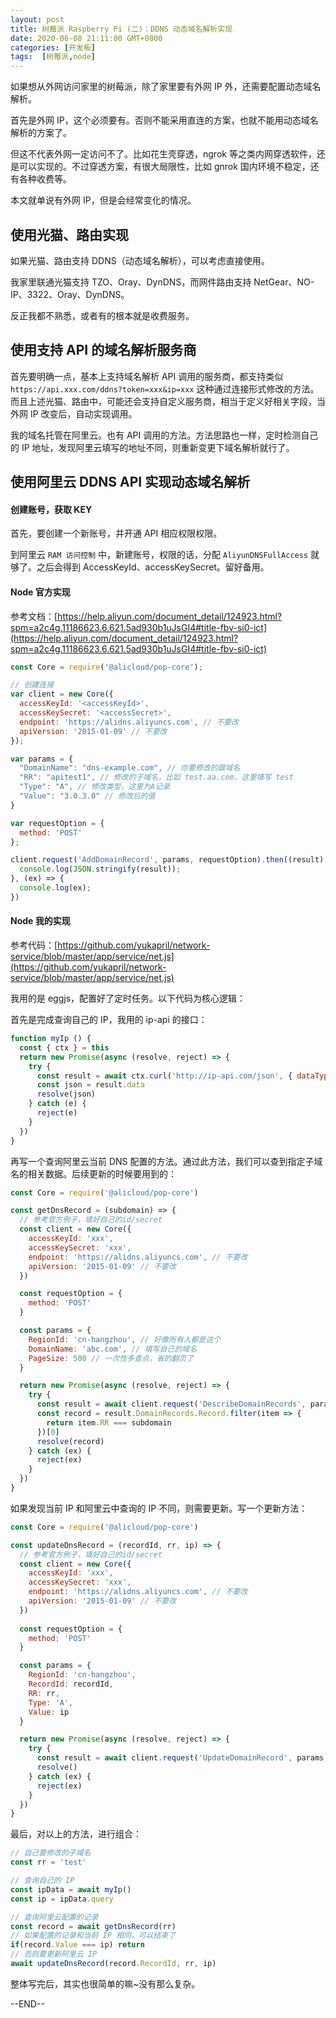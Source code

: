 ```yaml
---
layout: post
title: 树莓派 Raspberry Pi (二)：DDNS 动态域名解析实现 
date: 2020-06-08 21:11:00 GMT+0800
categories: [开发板]
tags:  [树莓派,node]
---
```


如果想从外网访问家里的树莓派，除了家里要有外网 IP 外，还需要配置动态域名解析。

<!-- more -->

首先是外网 IP，这个必须要有。否则不能采用直连的方案，也就不能用动态域名解析的方案了。

但这不代表外网一定访问不了。比如花生壳穿透，ngrok 等之类内网穿透软件，还是可以实现的。不过穿透方案，有很大局限性，比如 gnrok 国内环境不稳定，还有各种收费等。

本文就单说有外网 IP，但是会经常变化的情况。

## 使用光猫、路由实现

如果光猫、路由支持 DDNS（动态域名解析），可以考虑直接使用。

我家里联通光猫支持 TZO、Oray、DynDNS，而网件路由支持 NetGear、NO-IP、3322、Oray、DynDNS。

反正我都不熟悉，或者有的根本就是收费服务。

## 使用支持 API 的域名解析服务商

首先要明确一点，基本上支持域名解析 API 调用的服务商，都支持类似 `https://api.xxx.com/ddns?token=xxx&ip=xxx` 这种通过连接形式修改的方法。而且上述光猫、路由中，可能还会支持自定义服务商，相当于定义好相关字段，当外网 IP 改变后，自动实现调用。

我的域名托管在阿里云。也有 API 调用的方法。方法思路也一样，定时检测自己的 IP 地址，发现阿里云填写的地址不同，则重新变更下域名解析就行了。

## 使用阿里云 DDNS API 实现动态域名解析

#### 创建账号，获取 KEY

首先，要创建一个新账号，并开通 API 相应权限权限。

到阿里云 `RAM 访问控制` 中，新建账号，权限的话，分配 `AliyunDNSFullAccess` 就够了。之后会得到 AccessKeyId、accessKeySecret。留好备用。

#### Node 官方实现

参考文档：[https://help.aliyun.com/document_detail/124923.html?spm=a2c4g.11186623.6.621.5ad930b1uJsGI4#title-fbv-si0-ict](https://help.aliyun.com/document_detail/124923.html?spm=a2c4g.11186623.6.621.5ad930b1uJsGI4#title-fbv-si0-ict)

```js
const Core = require('@alicloud/pop-core');

// 创建连接
var client = new Core({
  accessKeyId: '<accessKeyId>',
  accessKeySecret: '<accessSecret>',
  endpoint: 'https://alidns.aliyuncs.com', // 不要改
  apiVersion: '2015-01-09' // 不要改
});

var params = {
  "DomainName": "dns-example.com", // 你要修改的跟域名
  "RR": "apitest1", // 修改的子域名，比如 test.aa.com，这里填写 test
  "Type": "A", // 修改类型，这里为A记录
  "Value": "3.0.3.0" // 修改后的值
}

var requestOption = {
  method: 'POST'
};

client.request('AddDomainRecord', params, requestOption).then((result) => {
  console.log(JSON.stringify(result));
}, (ex) => {
  console.log(ex);
})
```

#### Node 我的实现

参考代码：[https://github.com/yukapril/network-service/blob/master/app/service/net.js](https://github.com/yukapril/network-service/blob/master/app/service/net.js)

我用的是 eggjs，配置好了定时任务。以下代码为核心逻辑：

首先是完成查询自己的 IP，我用的 ip-api 的接口：

```js
function myIp () {
  const { ctx } = this
  return new Promise(async (resolve, reject) => {
    try {
      const result = await ctx.curl('http://ip-api.com/json', { dataType: 'json' })
      const json = result.data
      resolve(json)
    } catch (e) {
      reject(e)
    }
  })
}  
```

再写一个查询阿里云当前 DNS 配置的方法。通过此方法，我们可以查到指定子域名的相关数据。后续更新的时候要用到的：

```js
const Core = require('@alicloud/pop-core')

const getDnsRecord = (subdomain) => {
  // 参考官方例子，填好自己的id/secret
  const client = new Core({
    accessKeyId: 'xxx',
    accessKeySecret: 'xxx',
    endpoint: 'https://alidns.aliyuncs.com', // 不要改
    apiVersion: '2015-01-09' // 不要改
  })

  const requestOption = {
    method: 'POST'
  }

  const params = {
    RegionId: 'cn-hangzhou', // 好像所有人都是这个
    DomainName: 'abc.com', // 填写自己的域名
    PageSize: 500 // 一次性多查点，省的翻页了
  }

  return new Promise(async (resolve, reject) => {
    try {
      const result = await client.request('DescribeDomainRecords', params, requestOption)
      const record = result.DomainRecords.Record.filter(item => {
        return item.RR === subdomain 
      })[0]
      resolve(record)
    } catch (ex) {
      reject(ex)
    }
  })
}
```

如果发现当前 IP 和阿里云中查询的 IP 不同，则需要更新。写一个更新方法：

```js
const Core = require('@alicloud/pop-core')

const updateDnsRecord = (recordId, rr, ip) => {
  // 参考官方例子，填好自己的id/secret
  const client = new Core({
    accessKeyId: 'xxx',
    accessKeySecret: 'xxx',
    endpoint: 'https://alidns.aliyuncs.com', // 不要改
    apiVersion: '2015-01-09' // 不要改
  })
  
  const requestOption = {
    method: 'POST'
  }

  const params = {
    RegionId: 'cn-hangzhou',
    RecordId: recordId,
    RR: rr,
    Type: 'A',
    Value: ip
  }

  return new Promise(async (resolve, reject) => {
    try {
      const result = await client.request('UpdateDomainRecord', params, requestOption)
      resolve()
    } catch (ex) {
      reject(ex)
    }
  })
}
```

最后，对以上的方法，进行组合：

```js
// 自己要修改的子域名
const rr = 'test' 

// 查询自己的 IP
const ipData = await myIp()
const ip = ipData.query

// 查询阿里云配置的记录
const record = await getDnsRecord(rr)
// 如果配置的记录和当前 IP 相同，可以结束了
if(record.Value === ip) return 
// 否则要更新阿里云 IP
await updateDnsRecord(record.RecordId, rr, ip)
```

整体写完后，其实也很简单的嘛~没有那么复杂。

--END--
